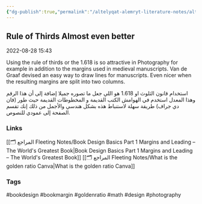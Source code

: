 ```yaml
---
{"dg-publish":true,"permalink":"/altelyqat-alemryt-literature-notes/altsmym-design/rule-of-thirds-almost/"}
---
```


## Rule of Thirds Almost even better

2022-08-28 15:43

Using the rule of thirds or the 1.618 is so attractive in Photography for example in addition to the margins used in medieval manuscripts. Van de Graaf devised an easy way to draw lines for manuscripts. Even nicer when the resulting margins are split into two columns.

استخدام قانون الثلوث او 1.618 هو اللي جعل ما تصوره جميلا إضافة إلى أن هذا الرقم وهذا المعدل استخدم في الهوامش الكتب القديمة و المخطوطات القديمة حيث طور (فان دي جراف) طريقة سهلة لاستنباط هذه بشكل هندسي والأجمل من ذلك إنك تقسم الصفحة إلى عمودي للنصوص.

### Links
[[🗂️ المراجع Fleeting Notes/Book Design Basics Part 1 Margins and Leading – The World's Greatest Book\|Book Design Basics Part 1 Margins and Leading – The World's Greatest Book]]
[[🗂️ المراجع Fleeting Notes/What is the golden ratio  Canva\|What is the golden ratio  Canva]]

### Tags
#bookdesign #bookmargin #goldenratio #math #design #photography

